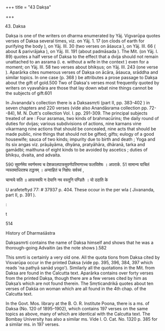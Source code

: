 +++
title = "43 Dakṣa"

+++

43. Daksa 

Dakṣa is one of the writers on dharma enumerated by Yāj. Vigvarūpa quotes verses of Daksa several times, viz. on Yāj. 1. 17 (on clods of earth for purifying the body ), on Yāj. III. 30 (two verses on āśauca ), on Yāj. III. 66 ( about & parivrājaka ), on Yāj. III. 191 (about padmāsada ). The Mit. (on Yāj. I. 89) quotes a half verse of Daksa to the effect that a dvija should not remain unattached to an asrama (i. e. without a wife in the context ) even for a moment; on Yāj. III. 58 two verses about bhikṣus; on Yāj. III. 243 (one verse ). Aparārka cites numerous verses of Dakṣa on ācāra, āśauca, srāddha and similar topics. In one case (p. 368 ) be attributes a prose passage to Dakṣa about the gift of gold.500 Two of Daksa's verses most frequently quoted by writers on vyavahāra are those that lay down wbat nine things cannot be the subjects of gift.601 

In Jivananda's collection there is a Daksasmṛti (part II, pp. 383-402 ) in seven chapters and 220 verses (vide also Anandāsrama collection pp. 72--84), M. N. Dutt's collection Vol. I. pp. 291-309. The principal subjects treated of are : Four asramas, two kinds of brahmacūrins; the daily round of duties for dvijas; various subdivisions of actions, nine karnans vine vikarmang nine actions that should be concealed, nine acts that should be made public, nine things that should not be gifted; gifts; eulogy of a good housewife; sauca of two kinds; impurity due to birth and death ; Yoga and its six angas viz. prāụāyāma, dhyāna, pratyāhāra, dhāranā, tarka and gamādbi; maithuna of eight kinds to be avoided by ascetics ; duties of bhikṣu, dvaita, and advaita. 

590 सुवर्णमेव स्वर्णमस्य च देशकालपात्रसुवर्णपरिमाणाच्च फलविशेषः । अपरार्क. 51 सामान्य याचितं न्यस्तमाधिराश्च तद्धनम् । अन्वाहितं च निक्षेपः सर्वस्वं , 

चान्वये सति ॥ आपत्स्वपि न देयानि नव वस्तूनि पण्डितैः । यो ददाति के 

U arafeteftyd 77: \# 37937 p. 404. These ocour in the per wla ( Jivananda, part II, p. 391 ). 

: 

t 

514 

History of Dharmaśāstra 

Dakṣasmrti contains the name of Daksa himself and shows that he was a thorough-going Advaitin (as the note shows ).582 

This smrti is certainly a very old one. All the quota tions from Daksa cited by Visvarūpa occur in the printed Daksa (vide pp. 395, 396, 384, 397 which reads 'na pathyā sanād yogo'). Similarly all the quotations in the Mit. from Daksa are found in the Calcutta text. Aparārka contains over forty verses from the printed Dakṣa, though there are a few verses cited by him as Dakṣa’s which are not found therein. The Smṛticandrikā quotes about ten verses of Dakśa on woman which are all found in the 4th chap. of the Calcutta text. 

In the Govt. Mos. library at the B. O. R. Institute Poona, there is a ms. of Daksa (No. 120 of 1895–1902), which contains 197 verses on the same topics as above, many of which are identical with the Calcutta text. The Bombay University has also a similar ms. Vide I. O. Cat. No. 1320 p. 385 for a similar ms. in 197 verses. 
